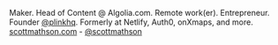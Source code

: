 Maker. Head of Content @ Algolia.com. Remote work(er). Entrepreneur. Founder [@plinkhq](https://plinkhq.com/?ref=githubreadme). Formerly at Netlify, Auth0, onXmaps, and more. [scottmathson.com](https://scottmathson.com/?ref=githubreadme) - [@scottmathson](https://twitter.com/scottmathson)
